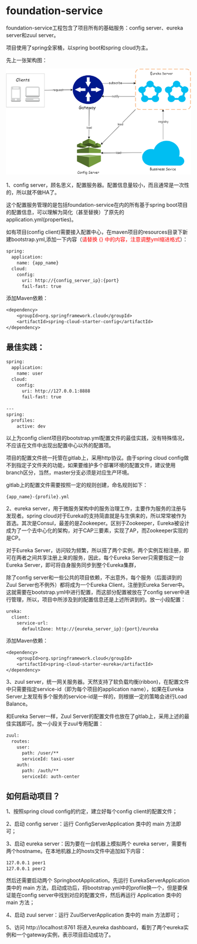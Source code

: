 # foundation-service
foundation-service工程包含了项目所有的基础服务：config server、eureka server和zuul server。 

项目使用了spring全家桶，以spring boot和spring cloud为主。 


先上一张架构图：

![foundation-service架构图](https://github.com/liu-weihao/foundation-service/blob/master/architecture.png?raw=true)

1、config server，顾名思义，配置服务器。配置信息量较小，而且通常是一次性的，所以就不做HA了。

这个配置服务管理的是包括foundation-service在内的所有基于spring boot项目的配置信息，可以理解为简化（甚至替换）了原先的application.yml(properties)。

如有项目(config client)需要接入配置中心，在maven项目的resources目录下新建bootstrap.yml,添加一下内容（<font color=red>请替换 {} 中的内容，注意调整yml缩进格式</font>）：

	spring:
	  application:
	    name: {app_name}
	  cloud:
	    config:
	      uri: http://{config_server_ip}:{port}
	      fail-fast: true

添加Maven依赖：

	<dependency>
		<groupId>org.springframework.cloud</groupId>
		<artifactId>spring-cloud-starter-config</artifactId>
	</dependency>

## 最佳实践： ##
	spring:
	  application:
	    name: user
	  cloud:
	    config:
	      uri: http://127.0.0.1:8888
	      fail-fast: true
	
	---
	spring:
	  profiles:
	    active: dev

以上为config client项目的bootstrap.yml配置文件的最佳实践，没有特殊情况，不应该在文件中出现出配置中心以外的配置项。

项目的配置文件统一托管在gitlab上，采用http协议。由于spring cloud config做不到指定子文件夹的功能，如果要维护多个部署环境的配置文件，建议使用branch区分，当然，master分支必须是对应生产环境。

gitlab上的配置文件需要按照一定的规则创建，命名规则如下：
	
	{app_name}-{profile}.yml

2、eureka server，用于微服务架构中的服务治理工作，主要作为服务的注册与发现者。spring cloud对于Eureka的支持简直就是与生俱来的，所以常常被作为首选。其次是Consul，最差的是Zookeeper。区别于Zookeeper，Eureka被设计成为了一个去中心化的架构，对于CAP三要素，实现了AP，而Zookeeper实现的是CP。

对于Eureka Server，访问较为频繁，所以搭了两个实例，两个实例互相注册，即可在两者之间共享注册上来的服务，因此，每个Eureka Server只需要指定一台Eureka Server，即可将自身服务同步到整个Eureka集群，

除了config server和一些公共的项目依赖，不出意外，每个服务（后面讲到的Zuul Server也不例外）都将成为一个Eureka Client，注册到Eureka Server中。这就需要在bootstrap.yml中进行配置，而这部分配置被放在了config server中进行管理，所以，项目中所涉及到的配置信息还是上述所讲到的。放一小段配置：

	ureka:
	  client:
	    service-url:
	      defaultZone: http://{eureka_server_ip}:{port}/eureka

添加Maven依赖：

	<dependency>
		<groupId>org.springframework.cloud</groupId>
		<artifactId>spring-cloud-starter-eureka</artifactId>
	</dependency>

3、zuul server，统一网关服务器。天然支持了软负载均衡(ribbon)，在配置文件中只需要指定service-id（即为每个项目的application name），如果在Eureka Server上发现有多个服务的service-id是一样的，则根据一定的策略会进行Load Balance。

和Eureka Server一样，Zuul Server的配置文件也放在了gitlab上，采用上述的最佳实践即可。放一小段关于zuul专用配置：

	zuul:
	  routes:
	    user:
	      path: /user/**
	      serviceId: taxi-user
	    auth:
	      path: /auth/**
	      serviceId: auth-center


## 如何启动项目？ ##

1、按照spring cloud config的约定，建立好每个config client的配置文件；

2、启动 config server：运行 ConfigServerApplication 类中的 main 方法即可；

3、启动 eureka server：因为要在一台机器上模拟两个 eureka server，需要有两个hostname。在本地机器上的hosts文件中追加如下内容：

	127.0.0.1 peer1
	127.0.0.1 peer2

然后还需要启动两个 SpringbootApplication。先运行 EurekaServerApplication 类中的 main 方法，启动成功后，将bootstrap.yml中的profile换一个，但是要保证能在config server中找到对应的配置文件，然后再运行 Application 类中的 main 方法；

4、启动 zuul server：运行 ZuulServerApplication 类中的 main 方法即可；

5、访问 http://localhost:8761 将进入eureka dashboard，看到了两个eureka实例和一个gateway实例，表示项目启动成功了。
